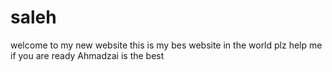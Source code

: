 # saleh


welcome to my new website
this is my bes website in the world
plz help me if you are ready
 Ahmadzai is the best 